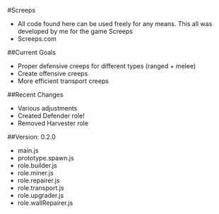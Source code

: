 #Screeps
- All code found here can be used freely for any means. This all was developed by me for the game Screeps
- Screeps.com

##Current Goals 
- Proper defensive creeps for different types (ranged + melee)
- Create offensive creeps
- More efficient transport creeps

##Recent Changes
- Various adjustments
- Created Defender role!
- Removed Harvester role

##Version: 0.2.0
- main.js
- prototype.spawn.js
- role.builder.js
- role.miner.js
- role.repairer.js
- role.transport.js
- role.upgrader.js
- role.wallRepairer.js
